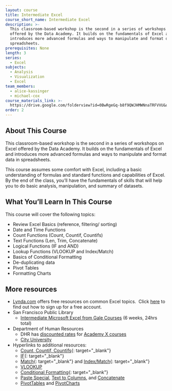 ```yaml
---
layout: course
title: Intermediate Excel
course_short_name: Intermediate Excel
description: >-
  This classroom-based workshop is the second in a series of workshops on Excel
  offered by the Data Academy. It builds on the fundamentals of Excel and
  introduces more advanced formulas and ways to manipulate and format data in
  spreadsheets.
prerequisites: None
length: 3
series:
  - Excel
subjects:
  - Analysis
  - Visualization
  - Excel
team_members:
  - alice-kassinger
  - michael-cox
course_materials_link: >-
  https://drive.google.com/folderview?id=0BwRgeGq-b8f9QWJHMWNnaTRFVVU&usp=sharing
order: 2
---
```


## About This Course

This classroom-based workshop is the second in a series of workshops on Excel offered by the Data Academy. It builds on the fundamentals of Excel and introduces more advanced formulas and ways to manipulate and format data in spreadsheets.

This course assumes some comfort with Excel, including a basic understanding of formulas and standard functions and capabilities of Excel. By the end of the class, you’ll have the fundamentals of skills that will help you to do basic analysis, manipulation, and summary of datasets.

## What You’ll Learn In This Course

This course will cover the following topics:

* Review Excel Basics (reference, filtering/ sorting)
* Date and Time Functions
* Count Functions (Count, Countif, Countifs)
* Text Functions (Len, Trim, Concatenate)
* Logical Functions (IF and AND)
* Lookup Functions (VLOOKUP and Index/Match)
* Basics of Conditional Formatting
* De-duplicating data
* Pivot Tables
* Formatting Charts

## More resources

* [Lynda.com](https://www.lynda.com/) offers free resources on common Excel topics. &nbsp;Click [here](https://drive.google.com/file/d/0BwRgeGq-b8f9eVNXQU9BNEJJVHc/view?usp=sharing)&nbsp;to find out how to sign up for a free account.
* San Francisco Public Library
  * [Intermediate Microsoft Excel from Gale Courses](https://education.gale.com/l-sfpl/SearchResults.aspx?SearchTerms=Intermediate+Excel) (6 weeks, 24hrs total)
* Department of Human Resources&nbsp;
  * DHR has [discounted rates](http://sfdhr.org/sites/default/files/FileCenter/Documents/20647-CCSF%20Rates%20-%20June%2012%202014.pdf) for [Academy X courses](https://www.academyx.com/schedule/san_francisco/)
  * [City University](http://sfdhr.org/city-university)
* Hyperlinks to additional resources:
  * [Count, Countif, Countifs](https://www.lynda.com/Excel-tutorials/Using-COUNTIF-family-functions/376986/431762-4.html){: target="_blank"}
  * [IF](https://www.lynda.com/Excel-tutorials/logical-tests/431188/463312-4.html){: target="_blank"}
  * [Match](https://www.lynda.com/Excel-tutorials/Locating-data-MATCH-function/431188/463322-4.html){: target="_blank"} and [Index/Match](https://www.lynda.com/Excel-tutorials/Using-MATCH-INDEX-functions-together/431188/463324-4.html){: target="_blank"}
  * [VLOOKUP](http://www.lynda.com/Excel-tutorials/Getting-exact-table-data-VLOOKUP-function/376985/431658-4.html?)
  * [Conditional Formatting](https://www.lynda.com/Excel-tutorials/Creating-Variable-Conditional-Formatting-Rules/363001/447337-4.html){: target="_blank"}
  * [Paste Special](http://www.lynda.com/Excel-tutorials/Display-Paste-Special-options-instantly/167361/182304-4.html?), [Text to Columns](http://www.lynda.com/Excel-tutorials/Splitting-data-multiple-columns/376985/431670-4.html?), and [Concatenate](http://www.lynda.com/Excel-tutorials/Use-CONCATENATE-function-combine-text/439680/487078-4.html?)
  * [PivotTables](http://www.lynda.com/Excel-tutorials/Creating-PivotTables/376986/431783-4.html?srchtrk=index%3a1%0alinktypeid%3a2%0aq%3adennis+taylor%0apage%3a1%0as%3arelevance%0asa%3atrue%0aproducttypeid%3a2) and [PivotCharts](http://www.lynda.com/Excel-tutorials/Using-PivotCharts/376986/431788-4.html?srchtrk=index%3a1%0alinktypeid%3a2%0aq%3adennis+taylor%0apage%3a1%0as%3arelevance%0asa%3atrue%0aproducttypeid%3a2)